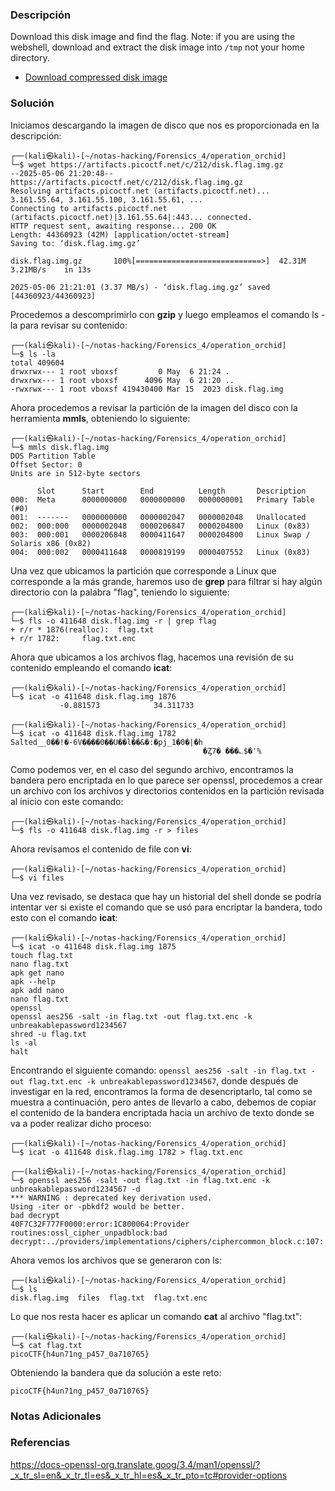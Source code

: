 ### Descripción
Download this disk image and find the flag. Note: if you are using the webshell, download and extract the disk image into `/tmp` not your home directory.

- [Download compressed disk image](https://artifacts.picoctf.net/c/212/disk.flag.img.gz)
### Solución
Iniciamos descargando la imagen de disco que nos es proporcionada en la descripción:

```shell
┌──(kali㉿kali)-[~/notas-hacking/Forensics_4/operation_orchid]
└─$ wget https://artifacts.picoctf.net/c/212/disk.flag.img.gz
--2025-05-06 21:20:48--  https://artifacts.picoctf.net/c/212/disk.flag.img.gz
Resolving artifacts.picoctf.net (artifacts.picoctf.net)... 3.161.55.64, 3.161.55.100, 3.161.55.61, ...
Connecting to artifacts.picoctf.net (artifacts.picoctf.net)|3.161.55.64|:443... connected.
HTTP request sent, awaiting response... 200 OK
Length: 44360923 (42M) [application/octet-stream]
Saving to: ‘disk.flag.img.gz’

disk.flag.img.gz       100%[============================>]  42.31M  3.21MB/s    in 13s     

2025-05-06 21:21:01 (3.37 MB/s) - ‘disk.flag.img.gz’ saved [44360923/44360923]
```

Procedemos a descomprimirlo con **gzip** y luego empleamos el comando ls -la para revisar su contenido:

```shell
┌──(kali㉿kali)-[~/notas-hacking/Forensics_4/operation_orchid]
└─$ ls -la
total 409604
drwxrwx--- 1 root vboxsf         0 May  6 21:24 .
drwxrwx--- 1 root vboxsf      4096 May  6 21:20 ..
-rwxrwx--- 1 root vboxsf 419430400 Mar 15  2023 disk.flag.img
```

Ahora procedemos a revisar la partición de la imagen del disco con la herramienta **mmls**, obteniendo lo siguiente:

```shell
┌──(kali㉿kali)-[~/notas-hacking/Forensics_4/operation_orchid]
└─$ mmls disk.flag.img                                       
DOS Partition Table
Offset Sector: 0
Units are in 512-byte sectors

      Slot      Start        End          Length       Description
000:  Meta      0000000000   0000000000   0000000001   Primary Table (#0)
001:  -------   0000000000   0000002047   0000002048   Unallocated
002:  000:000   0000002048   0000206847   0000204800   Linux (0x83)
003:  000:001   0000206848   0000411647   0000204800   Linux Swap / Solaris x86 (0x82)
004:  000:002   0000411648   0000819199   0000407552   Linux (0x83)
```

Una vez que ubicamos la partición que corresponde a Linux que corresponde a la más grande, haremos uso de **grep** para filtrar si hay algún directorio con la palabra "flag", teniendo lo siguiente:

```shell
┌──(kali㉿kali)-[~/notas-hacking/Forensics_4/operation_orchid]
└─$ fls -o 411648 disk.flag.img -r | grep flag        
+ r/r * 1876(realloc):  flag.txt
+ r/r 1782:     flag.txt.enc
```

Ahora que ubicamos a los archivos flag, hacemos una revisión de su contenido empleando el comando **icat**:

```shell
┌──(kali㉿kali)-[~/notas-hacking/Forensics_4/operation_orchid]
└─$ icat -o 411648 disk.flag.img 1876
           -0.881573            34.311733
  
┌──(kali㉿kali)-[~/notas-hacking/Forensics_4/operation_orchid]
└─$ icat -o 411648 disk.flag.img 1782
Salted__0��!�-6V����0��U��l��&�:�pj_1�0�|�h
                                           �Ȥ7� ���؎$�'%
```

Como podemos ver, en el caso del segundo archivo, encontramos la bandera pero encriptada en lo que parece ser openssl, procedemos a crear un archivo con los archivos y directorios contenidos en la partición revisada al inicio con este comando:

```shell
┌──(kali㉿kali)-[~/notas-hacking/Forensics_4/operation_orchid]
└─$ fls -o 411648 disk.flag.img -r > files 
```

Ahora revisamos el contenido de file con **vi**:

```shell
┌──(kali㉿kali)-[~/notas-hacking/Forensics_4/operation_orchid]
└─$ vi files
```

Una vez revisado, se destaca que hay un historial del shell donde se podría intentar ver si existe el comando que se usó para encriptar la bandera, todo esto con el comando **icat**:

```shell
┌──(kali㉿kali)-[~/notas-hacking/Forensics_4/operation_orchid]
└─$ icat -o 411648 disk.flag.img 1875     
touch flag.txt
nano flag.txt 
apk get nano
apk --help
apk add nano
nano flag.txt 
openssl
openssl aes256 -salt -in flag.txt -out flag.txt.enc -k unbreakablepassword1234567
shred -u flag.txt
ls -al
halt
```

Encontrando el siguiente comando: `openssl aes256 -salt -in flag.txt -out flag.txt.enc -k unbreakablepassword1234567`, donde después de investigar en la red, encontramos la forma de desencriptarlo, tal como se muestra a continuación, pero antes de llevarlo a cabo, debemos de copiar el contenido de la bandera encriptada hacia un archivo de texto donde se va a poder realizar dicho proceso:

```shell
┌──(kali㉿kali)-[~/notas-hacking/Forensics_4/operation_orchid]
└─$ icat -o 411648 disk.flag.img 1782 > flag.txt.enc 

┌──(kali㉿kali)-[~/notas-hacking/Forensics_4/operation_orchid]
└─$ openssl aes256 -salt -out flag.txt -in flag.txt.enc -k unbreakablepassword1234567 -d  
*** WARNING : deprecated key derivation used.
Using -iter or -pbkdf2 would be better.
bad decrypt
40F7C32F777F0000:error:1C800064:Provider routines:ossl_cipher_unpadblock:bad decrypt:../providers/implementations/ciphers/ciphercommon_block.c:107:
```

Ahora vemos los archivos que se generaron con ls:

```shell
┌──(kali㉿kali)-[~/notas-hacking/Forensics_4/operation_orchid]
└─$ ls    
disk.flag.img  files  flag.txt  flag.txt.enc
```

Lo que nos resta hacer es aplicar un comando **cat** al archivo "flag.txt":

```shell
┌──(kali㉿kali)-[~/notas-hacking/Forensics_4/operation_orchid]
└─$ cat flag.txt                                                     
picoCTF{h4un71ng_p457_0a710765} 
```

Obteniendo la bandera que da solución a este reto:

```
picoCTF{h4un71ng_p457_0a710765}
```
### Notas Adicionales

### Referencias
https://docs-openssl-org.translate.goog/3.4/man1/openssl/?_x_tr_sl=en&_x_tr_tl=es&_x_tr_hl=es&_x_tr_pto=tc#provider-options